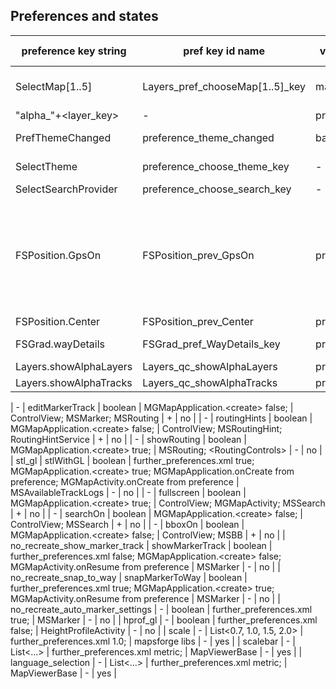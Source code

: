 ## Preferences and states


| preference key string | pref key id name | variable name | type | default | usage | observer | require recreate |
|---|---|---|---|---|---|---|---|
| SelectMap\[1..5] | Layers_pref_chooseMap\[1..5]_key | mapLayerKeys | String | "" | MGMapActivity; ControlComposer; search.provider.POI | - | yes |
| "alpha_"+\<layer_key> | - | prefAlpha | float | 1.0f | MGMapLayerFactory | - | no |
| PrefThemeChanged | preference_theme_changed | baseLayer | String | MGMapActivity.getRenderTheme Elevate.xml | ThemeSettings; MapViewerBase | - | yes |
| SelectTheme | preference_choose_theme_key | -  | String | "Elevate.xml" | MGMapActivity; MapViewerBase | - | yes |
| SelectSearchProvider | preference_choose_search_key | - | String | Nominatim | FSSearch | - | no |
| FSPosition.GpsOn | FSPosition_prev_GpsOn | prefGps | boolean | false | MGMapActivity; MGMapApplication; TrackLoggerService; FSBeeline; FSPosition; FSRemainings; FSRouting; FS RoutingHints; FSRecordingTrackLog | MGMapActivity; FSBeeline; FSPosition; FSRemainings; FSRouting; FSRoutingHints | no |
| FSPosition.Center | FSPosition_prev_Center | prefCenter | boolean | true | FSPosition | FSPosition | no |
| FSGrad.wayDetails | FSGrad_pref_WayDetails_key | prefWayDetails | boolean | false  | FSGraphDetails; FSRouting | - | no |
| Layers.showAlphaLayers | Layers_qc_showAlphaLayers | prefAlphaLayers | boolean | false | FSAlpha | FSAlpha |  no |
| Layers.showAlphaTracks | Layers_qc_showAlphaTracks | prefAlphaTracks | boolean | false | FSAlpha | FSAlpha |  no |

| - | editMarkerTrack | boolean | MGMapApplication.\<create> false; | ControlView; MSMarker; MSRouting | + | no |
| - | routingHints | boolean | MGMapApplication.\<create> false; | ControlView; MSRoutingHint; RoutingHintService | + | no |
| - | showRouting | boolean | MGMapApplication.\<create> true; | MSRouting; \<RoutingControls> | - | no |
| stl_gl | stlWithGL | boolean | further_preferences.xml true; MGMapApplication.\<create> true; MGMapApplication.onCreate from preference; MGMapActivity.onCreate from preference | MSAvailableTrackLogs | - |  no |
| - | fullscreen | boolean | MGMapApplication.\<create> true; | ControlView; MGMapActivity; MSSearch | + |  no |
| - | searchOn | boolean | MGMapApplication.\<create> false; | ControlView; MSSearch | + | no |
| - | bboxOn | boolean | MGMapApplication.\<create> false; | ControlView; MSBB | + | no |
| no_recreate_show_marker_track | showMarkerTrack | boolean | further_preferences.xml false; MGMapApplication.\<create> false; MGMapActivity.onResume from preference | MSMarker | - | no |
| no_recreate_snap_to_way | snapMarkerToWay | boolean | further_preferences.xml true; MGMapApplication.\<create> true; MGMapActivity.onResume from preference | MSMarker | - |  no |
| no_recreate_auto_marker_settings | - | boolean | further_preferences.xml true; | MSMarker | - | no |
| hprof_gl | - | boolean | further_preferences.xml false;  | HeightProfileActivity | - | no |
| scale | - | List\<0.7, 1.0, 1.5, 2.0> | further_preferences.xml 1.0;  | mapsforge libs | - | yes |
| scalebar | - | List\<...> | further_preferences.xml metric;  | MapViewerBase | - | yes |
| language_selection | - | List\<...> | further_preferences.xml metric;  | MapViewerBase | - | yes |




